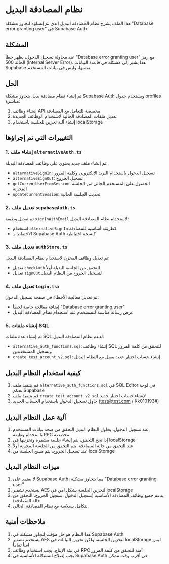 # نظام المصادقة البديل

هذا الملف يشرح نظام المصادقة البديل الذي تم إنشاؤه لتجاوز مشكلة "Database error granting user" في Supabase Auth.

## المشكلة

عند محاولة تسجيل الدخول، يظهر خطأ "Database error granting user" مع رمز الحالة 500 (Internal Server Error). هذا يشير إلى مشكلة في قاعدة البيانات Supabase نفسها، وليس في بيانات المستخدم.

## الحل

تم إنشاء نظام مصادقة بديل يتجاوز مشكلة Supabase Auth ويستخدم جدول profiles مباشرة:

1. إنشاء وظائف API مخصصة للتعامل مع المصادقة
2. تعديل ملفات المصادقة الحالية لاستخدام الوظائف الجديدة
3. إنشاء آلية تخزين للجلسة باستخدام localStorage

## التغييرات التي تم إجراؤها

### 1. إنشاء ملف `alternativeAuth.ts`

تم إنشاء ملف جديد يحتوي على وظائف المصادقة البديلة:
- `alternativeSignIn`: تسجيل الدخول باستخدام البريد الإلكتروني وكلمة المرور
- `alternativeSignOut`: تسجيل الخروج
- `getCurrentUserFromSession`: الحصول على المستخدم الحالي من الجلسة المخزنة
- `updateCurrentSession`: تحديث الجلسة الحالية

### 2. تعديل ملف `supabaseAuth.ts`

تم تعديل وظيفة `signInWithEmail` لاستخدام نظام المصادقة البديل:
- استخدام `alternativeSignIn` كطريقة أساسية للمصادقة
- الاحتفاظ بـ Supabase Auth كنسخة احتياطية

### 3. تعديل ملف `authStore.ts`

تم تعديل وظائف المخزن لاستخدام نظام المصادقة البديل:
- تعديل `checkAuth` للتحقق من الجلسة البديلة أولاً
- تعديل `signOut` لتسجيل الخروج من النظام البديل

### 4. تعديل ملف `Login.tsx`

تم تعديل معالجة الأخطاء في صفحة تسجيل الدخول:
- إضافة معالجة خاصة لخطأ "Database error granting user"
- عرض رسالة مناسبة للمستخدم عند استخدام نظام المصادقة البديل

### 5. إنشاء ملفات SQL

تم إنشاء عدة ملفات SQL لدعم نظام المصادقة البديل:
- `alternative_auth_functions.sql`: إنشاء وظائف SQL للتحقق من كلمة المرور وتسجيل المستخدمين
- `create_test_account_v2.sql`: إنشاء حساب اختبار جديد يعمل مع النظام البديل

## كيفية استخدام النظام البديل

1. قم بتنفيذ ملف `alternative_auth_functions.sql` في SQL Editor في لوحة تحكم Supabase
2. قم بتنفيذ ملف `create_test_account_v2.sql` لإنشاء حساب اختبار جديد
3. حاول تسجيل الدخول باستخدام الحساب الجديد (test@test.com / Kk010193#)

## آلية عمل النظام البديل

1. عند تسجيل الدخول، يحاول النظام البديل التحقق من صحة بيانات المستخدم باستخدام وظيفة RPC مخصصة
2. إذا نجح التحقق، يتم إنشاء جلسة مشفرة وتخزينها في localStorage
3. عند التحقق من حالة المصادقة، يتم التحقق من الجلسة المخزنة أولاً
4. عند تسجيل الخروج، يتم مسح الجلسة من localStorage

## ميزات النظام البديل

1. لا يعتمد على Supabase Auth، مما يتجاوز مشكلة "Database error granting user"
2. يستخدم تشفير AES لتخزين الجلسة بشكل آمن في localStorage
3. يدعم جميع وظائف المصادقة الأساسية (تسجيل الدخول، تسجيل الخروج، التحقق من حالة المصادقة)
4. يتكامل بسلاسة مع نظام المصادقة الحالي

## ملاحظات أمنية

1. هذا النظام هو حل مؤقت لتجاوز مشكلة في Supabase Auth
2. يستخدم تشفير AES لتخزين الجلسة، ولكن تخزين البيانات في localStorage ليس آمناً تماماً
3. في بيئة الإنتاج، يجب استخدام وظائف RPC آمنة للتحقق من كلمة المرور
4. يجب إصلاح المشكلة الأساسية في Supabase Auth في أقرب وقت ممكن
